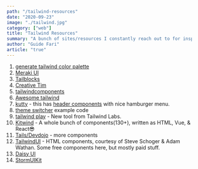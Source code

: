 ```yaml
---
path: "/tailwind-resources"
date: "2020-09-23"
image: "./tailwind.jpg"
category: ["web"]
title: "Tailwind Resources"
summary: "A bunch of sites/resources I constantly reach out to for inspiration when using tailwind, which is like all the time"
author: "Guide Fari"
article: "true"
---
```


1. [generate tailwind color palette](https://javisperez.github.io/tailwindcolorshades/#/)
3. [Meraki UI](https://merakiui.com)
4. [Tailblocks](https://mertjf.github.io/tailblocks/)
5. [Creative Tim](https://www.creative-tim.com/learning-lab/tailwind-starter-kit/presentation)
6. [tailwindcomponents](https://tailwindcomponents.com/)
7. [Awesome tailwind](https://github.com/aniftyco/awesome-tailwindcss)
8. [kutty](https://kutty.netlify.app/docs/) - this has [header components](https://kutty.netlify.app/components/headers/) with nice hamburger menu.
9. [theme switcher](https://github.com/huphtur/tailwind-theme-switcher) example code
10. [tailwind play](https://play.tailwindcss.com/) - New tool from Tailwind Labs.
11. [Kitwind](https://kitwind.io/products/kometa/components) - A whole bunch of components(130+), written as HTML, Vue, & React😎
12. [Tails/Devdojo](https://devdojo.com/tailwindcss/components) - more components
13. [TailwindUI](https://tailwindui.com/components) - HTML components, courtesy of Steve Schoger & Adam Wathan. Some free components here, but mostly paid stuff.
14. [Daisy UI](https://github.com/saadeghi/daisyui)
15. [StormUIKit](https://stormuikit.com/)